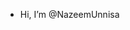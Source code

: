 -  Hi, I’m @NazeemUnnisa
<!---
NazeemUnnisa/NazeemUnnisa is a ✨ special ✨ repository because its `README.md` (this file) appears on your GitHub profile.
You can click the Preview link to take a look at your changes.
--->
